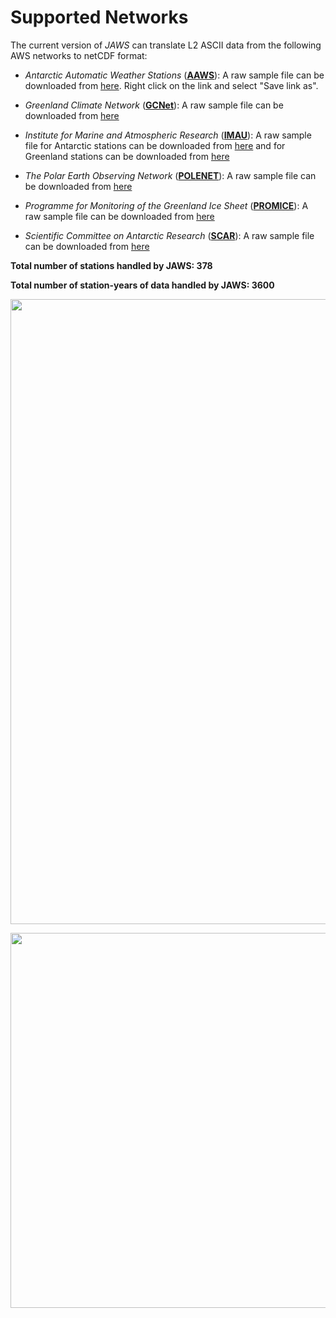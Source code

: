 # Supported Networks

The current version of *JAWS* can translate L2 ASCII data from the following AWS networks to netCDF format: 

* *Antarctic Automatic Weather Stations* ([**AAWS**](https://amrc.ssec.wisc.edu/)): 
A raw sample file can be downloaded from 
[here](http://jaws.ess.uci.edu/jaws/sample_data/AAWS_AGO-4_20161130.txt). 
Right click on the link and select "Save link as".

* *Greenland Climate Network* ([**GCNet**](http://cires1.colorado.edu/steffen/gcnet/)): 
A raw sample file can be downloaded from 
[here](http://jaws.ess.uci.edu/jaws/sample_data/GCNet_Summit_20120817.txt)

* *Institute for Marine and Atmospheric Research* ([**IMAU**](http://www.projects.science.uu.nl/iceclimate/aws/)): 
A raw sample file for Antarctic stations can be downloaded from 
[here](http://jaws.ess.uci.edu/jaws/sample_data/ant_aws17IMAU_20150101.txt) 
and for Greenland stations can be downloaded from 
[here](http://jaws.ess.uci.edu/jaws/sample_data/grl_aws05IMAU_20151008.txt)

* *The Polar Earth Observing Network* ([**POLENET**](http://polenet.org/)): 
A raw sample file can be downloaded from 
[here](http://jaws.ess.uci.edu/jaws/sample_data/polenet_FoynPoint_20100208.dat)

* *Programme for Monitoring of the Greenland Ice Sheet* ([**PROMICE**](http://www.promice.org/home.html)): 
A raw sample file can be downloaded from 
[here](http://jaws.ess.uci.edu/jaws/sample_data/PROMICE_EGP_20160503.txt)

* *Scientific Committee on Antarctic Research* ([**SCAR**](https://legacy.bas.ac.uk/met/jds/met/SCAR_oma.htm)): 
A raw sample file can be downloaded from 
[here](http://jaws.ess.uci.edu/jaws/sample_data/SCAR_Sofiab_aws.dat)


**Total number of stations handled by JAWS: 378**

**Total number of station-years of data handled by JAWS: 3600**

<p align="center">
  <img width="1000" src="http://jaws.ess.uci.edu/jaws/img/map_ant.png">
</p>

<p align="center">
  <img width="600" src="http://jaws.ess.uci.edu/jaws/img/map_grl.png">
</p>
